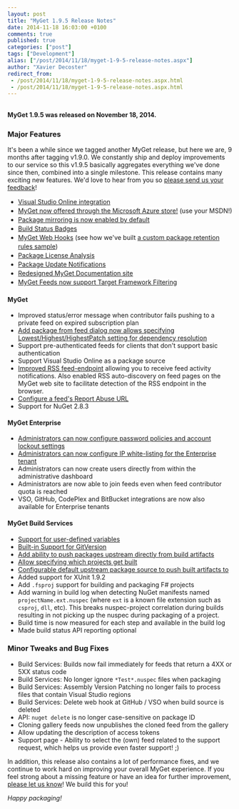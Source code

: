 ```yaml
---
layout: post
title: "MyGet 1.9.5 Release Notes"
date: 2014-11-18 16:03:00 +0100
comments: true
published: true
categories: ["post"]
tags: ["Development"]
alias: ["/post/2014/11/18/myget-1-9-5-release-notes.aspx"]
author: "Xavier Decoster"
redirect_from:
 - /post/2014/11/18/myget-1-9-5-release-notes.aspx.html
 - /post/2014/11/18/myget-1-9-5-release-notes.aspx.html
---
```


<h2 id="MyGet_195_Release_Notes"><span style="font-size: 14px; line-height: 1.42857143;">MyGet 1.9.5 was released on November 18, 2014.</span></h2>

<h3 id="Major_Features">Major Features</h3>

<p>It's been a while since we tagged another MyGet release, but here we are, 9 months after tagging v1.9.0.
We constantly ship and deploy improvements to our service so this v1.9.5 basically aggregates everything we've done since then, combined into a single milestone.
This release contains many exciting new features. We'd love to hear from you so <a href="http://myget.uservoice.com/">please send us your feedback</a>!&nbsp;</p><p></p><ul><li><a href="/post/2014/05/12/Announcing-Visual-Studio-Online-integration.aspx" style="line-height: 1.42857143; background-color: rgb(255, 255, 255);">Visual Studio Online integration</a></li><li><a href="/post/2014/08/05/MyGet-now-offered-through-the-Microsoft-Azure-Store.aspx" style="line-height: 1.42857143; background-color: rgb(255, 255, 255);">MyGet now offered through the Microsoft Azure store!</a><span style="line-height: 1.42857143;"> (use your MSDN!)</span></li><li><a href="/post/2014/05/19/package-mirroring-is-now-enabled-by-default.aspx" style="line-height: 1.42857143; background-color: rgb(255, 255, 255);">Package mirroring is now enabled by default</a></li><li><a href="/post/2014/01/15/Build-Status-Badges.aspx" style="line-height: 1.42857143; background-color: rgb(255, 255, 255);">Build Status Badges</a></li><li><a href="/post/2014/09/10/Introducing-MyGet-webhooks.aspx" style="line-height: 1.42857143; background-color: rgb(255, 255, 255);">MyGet Web Hooks</a><span style="line-height: 1.42857143;"> (see how we've built </span><a href="/post/2014/10/16/Implementing-custom-package-retention-using-webhooks.aspx" style="line-height: 1.42857143; background-color: rgb(255, 255, 255);">a custom package retention rules sample</a><span style="line-height: 1.42857143;">)</span></li><li><a href="/post/2014/06/03/Creating-a-license-report-for-your-NuGet-packages.aspx" style="line-height: 1.42857143; background-color: rgb(255, 255, 255);">Package License Analysis</a></li><li><a href="/post/2014/09/23/Notifications-let-you-know-when-a-package-is-updated.aspx" style="line-height: 1.42857143; background-color: rgb(255, 255, 255);">Package Update Notifications</a></li><li><a href="/post/2014/03/03/MyGet-Documentation-site-redesigned.aspx" style="line-height: 1.42857143; background-color: rgb(255, 255, 255);">Redesigned MyGet Documentation site</a></li><li><a href="/post/2014/10/08/myget-feeds-now-support-target-framework-filtering.aspx" style="line-height: 1.42857143; background-color: rgb(255, 255, 255);">MyGet Feeds now support Target Framework Filtering</a></li></ul><p></p>

<h4 id="MyGet">MyGet</h4>

<ul>
<li>Improved status/error message when contributor fails pushing to a private feed on expired subscription plan</li>
<li><a href="/post/2014/05/05/Picking-the-right-dependency-version-adding-packages-from-NuGet.aspx">Add package from feed dialog now allows specifying Lowest/Highest/HighestPatch setting for dependency resolution</a></li>
<li>Support pre-authenticated feeds for clients that don't support basic authentication</li>
<li>Support Visual Studio Online as a package source</li>
<li><a href="/post/2014/04/07/get-notified-of-feed-activity-through-rss.aspx">Improved RSS feed-endpoint</a> allowing you to receive feed activity notifications. Also enabled RSS auto-discovery on feed pages on the MyGet web site to facilitate detection of the RSS endpoint in the browser.</li>
<li><a href="/post/2014/08/18/Configure-a-feeds-Report-Abuse-URL.aspx">Configure a feed's Report Abuse URL</a></li><li>Support for NuGet 2.8.3</li>
</ul>

<h4 id="MyGet_Enterprise">MyGet Enterprise</h4>

<ul>
<li><a href="/post/2014/04/25/Configuring-password-policies-and-account-lockout-using-MyGet-Enterprise.aspx">Administrators can now configure password policies and account lockout settings</a></li>
<li><a href="/post/2014/11/13/IP-whitelisting-for-MyGet-Enterprise-customers.aspx">Administrators can now configure IP white-listing for the Enterprise tenant</a></li>
<li>Administrators can now create users directly from within the administrative dashboard</li>
<li>Administrators are now able to join feeds even when feed contributor quota is reached</li>
<li>VSO, GitHub, CodePlex and BitBucket integrations are now also available for Enterprise tenants</li>
</ul>

<h4 id="MyGet_Build_Services">MyGet Build Services</h4>

<ul>
<li><a href="/post/2014/10/14/User-defined-environment-variables-in-MyGet-builds.aspx">Support for user-defined variables</a></li>
<li><a href="http://docs.myget.org/docs/reference/build-services#GitVersion_and_Semantic_Versioning">Built-in Support for GitVersion</a></li>
<li><a href="/post/2014/06/26/Promoting-packages-generated-during-build.aspx">Add ability to push packages upstream directly from build artifacts</a></li>
<li><a href="/post/2014/03/10/Specifying-which-projects-get-built-with-MyGet-Build-Services.aspx">Allow specifying which projects get built</a></li>
<li><a href="/post/2014/03/25/Setting-default-package-sources-during-build.aspx">Configurable default upstream package source to push built artifacts to</a></li>
<li>Added support for XUnit 1.9.2</li>
<li>Add <code>.fsproj</code> support for building and packaging F# projects</li>
<li>Add warning in build log when detecting NuGet manifests named <code>projectName.ext.nuspec</code> (where <code>ext</code> is a known file extension such as <code>csproj</code>, <code>dll</code>, etc). This breaks nuspec-project correlation during builds resulting in not picking up the nuspec during packaging of a project.</li>
<li>Build time is now measured for each step and available in the build log</li>
<li>Made build status API reporting optional</li>
</ul>

<h3 id="Minor_Tweaks_and_Bug_Fixes">Minor Tweaks and Bug Fixes</h3>

<ul>
<li>Build Services: Builds now fail immediately for feeds that return a 4XX or 5XX status code</li>
<li>Build Services: No longer ignore <code>*Test*.nuspec</code> files when packaging</li>
<li>Build Services: Assembly Version Patching no longer fails to process files that contain Visual Studio regions</li>
<li>Build Services: Delete web hook at GitHub / VSO when build source is deleted</li>
<li>API: <code>nuget delete</code> is no longer case-sensitive on package ID</li>
<li>Cloning gallery feeds now unpublishes the cloned feed from the gallery</li>
<li>Allow updating the description of access tokens</li>
<li>Support page - Ability to select the (own) feed related to the support request, which helps us provide even faster support! ;)</li>
</ul>

<p>In addition, this release also contains a lot of performance fixes, and we continue to work hard on improving your overall MyGet experience.
If you feel strong about a missing feature or have an idea for further improvement, <a href="http://myget.uservoice.com/">please let us know</a>! We build this for you!</p>

<p><em>Happy packaging!</em></p>

